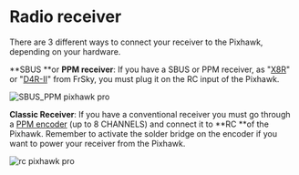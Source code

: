 # Radio receiver

There are 3 different ways to connect your receiver to the Pixhawk, depending on your hardware.

**SBUS **or **PPM receiver**: If you have a SBUS or PPM receiver, as "[X8R](https://store.drotek.com/communication/400-receiver-x8r-frsky.html)" or "[D4R-II](https://store.drotek.com/communication/503-d4r-ii-receiver-4-channels-accst-fr-sky.html)" from FrSky, you must plug it on the RC input of the Pixhawk.

![](https://drotek.com/wp-content/uploads/2017/01/SBUS_PPM.jpg "SBUS\_PPM pixhawk pro")

**Classic Receiver**: If you have a conventional receiver you must go through a [PPM encoder](https://store.drotek.com/communication/503-d4r-ii-receiver-4-channels-accst-fr-sky.html) \(up to 8 CHANNELS\) and connect it to **RC **of the Pixhawk. Remember to activate the solder bridge on the encoder if you want to power your receiver from the Pixhawk.

![](https://drotek.com/wp-content/uploads/2017/01/PWM.jpg "rc pixhawk pro")

